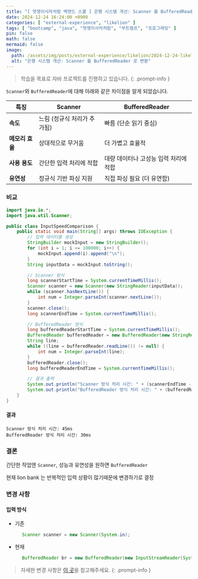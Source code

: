 ```yaml
---
title: "[ 멋쟁이사자처럼 백엔드 스쿨 ] 은행 시스템 개선: Scanner 를 BufferedReader 로 변환"
date: 2024-12-24 16:24:00 +0900
categories: [ "external-experience", "likelion" ]
tags: [ "bootcamp", "java", "멋쟁이사자처럼", "부트캠프", "프로그래밍" ]
pin: false
math: false
mermaid: false
image:
  path: /assets/img/posts/external-experience/likelion/2024-12-24-likelion-grow-up-lionbank-proj-2/2024-12-24-16-24-59.png
  alt: "은행 시스템 개선: Scanner 를 BufferedReader 로 변환"
---
```


> 학습을 목표로 자바 프로젝트를 진행하고 있습니다.
> {: .prompt-info }

`Scanner`와 `BufferedReader`에 대해 아래와 같은 차이점을 알게 되었습니다.

| **특징**     | **Scanner**      | **BufferedReader**    |
|------------|------------------|-----------------------|
| **속도**     | 느림 (정규식 처리가 추가됨) | 빠름 (단순 읽기 중심)         |
| **메모리 효율** | 상대적으로 무거움        | 더 가볍고 효율적             |
| **사용 용도**  | 간단한 입력 처리에 적합    | 대량 데이터나 고성능 입력 처리에 적합 |
| **유연성**    | 정규식 기반 파싱 지원     | 직접 파싱 필요 (더 유연함)      |


### 비교

```java
import java.io.*;
import java.util.Scanner;

public class InputSpeedComparison {
    public static void main(String[] args) throws IOException {
        // 입력 데이터를 생성
        StringBuilder mockInput = new StringBuilder();
        for (int i = 1; i <= 100000; i++) {
            mockInput.append(i).append("\n");
        }
        String inputData = mockInput.toString();

        // Scanner 방식
        long scannerStartTime = System.currentTimeMillis();
        Scanner scanner = new Scanner(new StringReader(inputData));
        while (scanner.hasNextLine()) {
            int num = Integer.parseInt(scanner.nextLine());
        }
        scanner.close();
        long scannerEndTime = System.currentTimeMillis();

        // BufferedReader 방식
        long bufferedReaderStartTime = System.currentTimeMillis();
        BufferedReader bufferedReader = new BufferedReader(new StringReader(inputData));
        String line;
        while ((line = bufferedReader.readLine()) != null) {
            int num = Integer.parseInt(line);
        }
        bufferedReader.close();
        long bufferedReaderEndTime = System.currentTimeMillis();

        // 결과 출력
        System.out.println("Scanner 방식 처리 시간: " + (scannerEndTime - scannerStartTime) + "ms");
        System.out.println("BufferedReader 방식 처리 시간: " + (bufferedReaderEndTime - bufferedReaderStartTime) + "ms");
    }
}
```

#### 결과

```
Scanner 방식 처리 시간: 45ms
BufferedReader 방식 처리 시간: 30ms
```

### 결론

간단한 작업엔 `Scanner`, 성능과 유연성을 원하면 `BufferedReader`

현재 lion bank 는 반복적인 입력 상황이 많기때문에 변경하기로 결정

### 변경 사항

#### 입력 방식

* 기존

```java
      Scanner scanner = new Scanner(System.in);
```

* 현재

```java
      BufferedReader br = new BufferedReader(new InputStreamReader(System.in));
```

> 자세한 변경 사항은 [이 곳](https://github.com/eun2ce/likelion/commit/f7bbbb45328aaf07677353e390677d06bda5cf8e)을 참고해주세요.
> {: .prompt-info }
